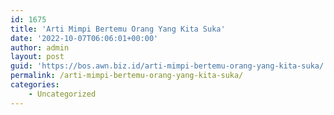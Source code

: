 ```yaml
---
id: 1675
title: 'Arti Mimpi Bertemu Orang Yang Kita Suka'
date: '2022-10-07T06:06:01+00:00'
author: admin
layout: post
guid: 'https://bos.awn.biz.id/arti-mimpi-bertemu-orang-yang-kita-suka/'
permalink: /arti-mimpi-bertemu-orang-yang-kita-suka/
categories:
    - Uncategorized
---
```


